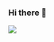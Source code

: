 ### Hi there 👋

<img src="https://github-readme-stats.vercel.app/api?username=anastasisgi&&show_icons=true&title_color=ffffff&icon_color=bb2acf&text_color=daf7dc&bg_color=151515">
<!--
**AnastasisGi/AnastasisGi** is a ✨ _special_ ✨ repository because its `README.md` (this file) appears on your GitHub profile.

Here are some ideas to get you started:

- 🔭 I’m currently working on ...
- 🌱 I’m currently learning ...
- 👯 I’m looking to collaborate on ...
- 🤔 I’m looking for help with ...
- 💬 Ask me about ...
- 📫 How to reach me: ...
- 😄 Pronouns: ...
- ⚡ Fun fact: ...
-->
